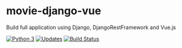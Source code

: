 # movie-django-vue
Build full application using Django, DjangoRestFramework and Vue.js

[![Python 3](https://pyup.io/repos/github/alisonamerico/movie-django-vue/python-3-shield.svg)](https://pyup.io/repos/github/alisonamerico/movie-django-vue/)
[![Updates](https://pyup.io/repos/github/alisonamerico/movie-django-vue/shield.svg)](https://pyup.io/repos/github/alisonamerico/movie-django-vue/)
[![Build Status](https://travis-ci.org/alisonamerico/movie-django-vue.svg?branch=master)](https://travis-ci.org/alisonamerico/movie-django-vue)

